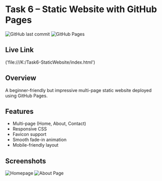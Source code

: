 # Task 6 – Static Website with GitHub Pages

![GitHub last commit](https://img.shields.io/github/last-commit/Kanishka8375/TASK-6)
![GitHub Pages](https://img.shields.io/badge/Deployed-GitHub%20Pages-brightgreen)

## Live Link
('file:///K:/Task6-StaticWebsite/index.html')

## Overview
A beginner-friendly but impressive multi-page static website deployed using GitHub Pages.

## Features
- Multi-page (Home, About, Contact)
- Responsive CSS
- Favicon support
- Smooth fade-in animation
- Mobile-friendly layout

## Screenshots
![Homepage](images/screenshot1.png)
![About Page](images/screenshot2.png)
